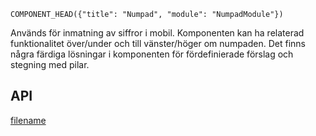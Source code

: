 `COMPONENT_HEAD({"title": "Numpad", "module": "NumpadModule"})`



Används för inmatning av siffror i mobil. Komponenten kan ha relaterad funktionalitet över/under och till vänster/höger om numpaden. Det finns några färdiga lösningar i komponenten för fördefinierade förslag och stegning med pilar.

<div class="component-example-container" data-width="phone" data-height="400" data-example-path="_example-displayer/#/example/numpad/basexempel"></div>

## API
<div class="component-library-api" data-components="numpad, numpad-keys, numpad-area-top, numpad-area-right, numpar-area-bottom, numpad-area-left, numpad-control-suggestions, numpad-control-steppers"></div>



[filename](includes/_componentFooter.md ':include')
